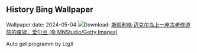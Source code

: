 ## History Bing Wallpaper
Wallpaper date: 2024-05-04
![](https://www.bing.com/th?id=OHR.JediMonastery_ZH-CN0091557941_UHD.jpg&w=1000)Download: [斯凯利格·迈克尔岛上一座古老修道院的废墟，爱尔兰 (© MNStudio/Getty Images)](https://www.bing.com/th?id=OHR.JediMonastery_ZH-CN0091557941_UHD.jpg)

Auto get programm by LtgX

